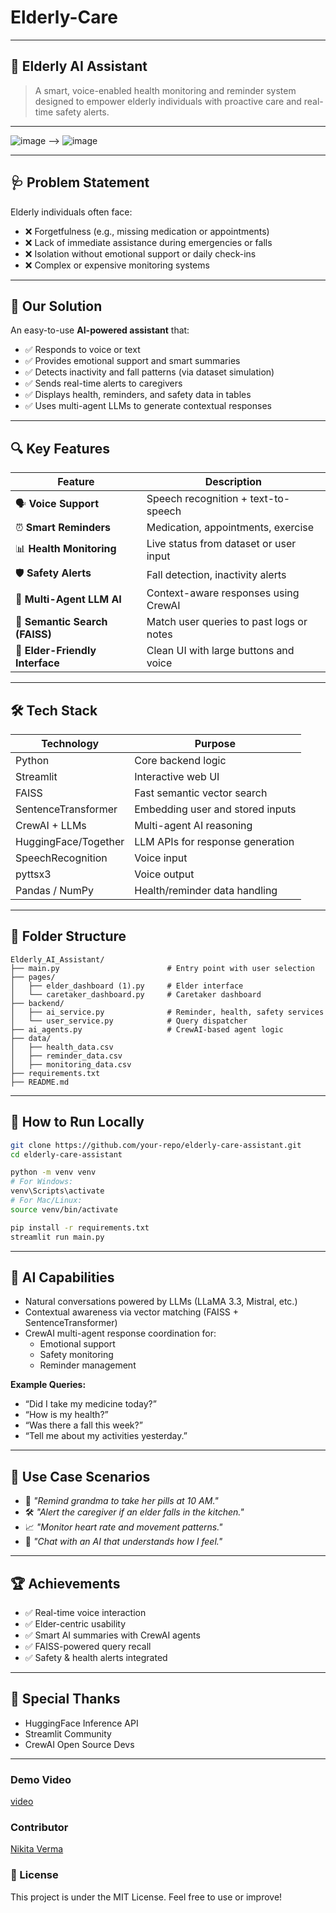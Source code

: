 # Elderly-Care

---

## 🧠 Elderly AI Assistant

> A smart, voice-enabled health monitoring and reminder system designed to empower elderly individuals with proactive care and real-time safety alerts.

---
![image](https://github.com/user-attachments/assets/eaa7b6c7-0300-43ea-8d66-f17ee1936374) -->
![image](https://github.com/user-attachments/assets/137a9302-b3f4-4e2c-a5ae-9a4ad8d4aaf2)



---

## 🩺 Problem Statement

Elderly individuals often face:

- ❌ Forgetfulness (e.g., missing medication or appointments)
- ❌ Lack of immediate assistance during emergencies or falls
- ❌ Isolation without emotional support or daily check-ins
- ❌ Complex or expensive monitoring systems

---

## 🌟 Our Solution

An easy-to-use **AI-powered assistant** that:

- ✅ Responds to voice or text
- ✅ Provides emotional support and smart summaries
- ✅ Detects inactivity and fall patterns (via dataset simulation)
- ✅ Sends real-time alerts to caregivers
- ✅ Displays health, reminders, and safety data in tables
- ✅ Uses multi-agent LLMs to generate contextual responses

---

## 🔍 Key Features

| Feature                          | Description |
|----------------------------------|-------------|
| 🗣️ **Voice Support**             | Speech recognition + text-to-speech |
| ⏰ **Smart Reminders**           | Medication, appointments, exercise |
| 📊 **Health Monitoring**        | Live status from dataset or user input |
| 🛡️ **Safety Alerts**           | Fall detection, inactivity alerts |
| 🧠 **Multi-Agent LLM AI**       | Context-aware responses using CrewAI |
| 🔎 **Semantic Search (FAISS)**  | Match user queries to past logs or notes |
| 👵 **Elder-Friendly Interface** | Clean UI with large buttons and voice |

---

## 🛠 Tech Stack

| Technology        | Purpose                            |
|-------------------|-------------------------------------|
| Python            | Core backend logic                  |
| Streamlit         | Interactive web UI                  |
| FAISS             | Fast semantic vector search         |
| SentenceTransformer | Embedding user and stored inputs |
| CrewAI + LLMs     | Multi-agent AI reasoning            |
| HuggingFace/Together | LLM APIs for response generation |
| SpeechRecognition | Voice input                         |
| pyttsx3           | Voice output                        |
| Pandas / NumPy    | Health/reminder data handling       |

---

## 📁 Folder Structure

```
Elderly_AI_Assistant/
├── main.py                        # Entry point with user selection
├── pages/
│   ├── elder_dashboard (1).py     # Elder interface
│   └── caretaker_dashboard.py     # Caretaker dashboard
├── backend/
│   ├── ai_service.py              # Reminder, health, safety services
│   └── user_service.py            # Query dispatcher
├── ai_agents.py                   # CrewAI-based agent logic
├── data/
│   ├── health_data.csv
│   ├── reminder_data.csv
│   ├── monitoring_data.csv
├── requirements.txt
├── README.md
```

---

## 🧪 How to Run Locally

```bash
git clone https://github.com/your-repo/elderly-care-assistant.git
cd elderly-care-assistant

python -m venv venv
# For Windows:
venv\Scripts\activate
# For Mac/Linux:
source venv/bin/activate

pip install -r requirements.txt
streamlit run main.py
```

---

## 🧠 AI Capabilities

- Natural conversations powered by LLMs (LLaMA 3.3, Mistral, etc.)
- Contextual awareness via vector matching (FAISS + SentenceTransformer)
- CrewAI multi-agent response coordination for:
  - Emotional support
  - Safety monitoring
  - Reminder management

**Example Queries:**
- “Did I take my medicine today?”
- “How is my health?”
- “Was there a fall this week?”
- “Tell me about my activities yesterday.”

---

## 🎯 Use Case Scenarios

- 👵 *"Remind grandma to take her pills at 10 AM."*
- 🛠 *"Alert the caregiver if an elder falls in the kitchen."*
- 📈 *"Monitor heart rate and movement patterns."*
- 💬 *"Chat with an AI that understands how I feel."*

---

## 🏆 Achievements

- ✅ Real-time voice interaction
- ✅ Elder-centric usability
- ✅ Smart AI summaries with CrewAI agents
- ✅ FAISS-powered query recall
- ✅ Safety & health alerts integrated

---



## 🙌 Special Thanks

- HuggingFace Inference API
- Streamlit Community
- CrewAI Open Source Devs

---


### Demo Video
  [video](https://youtu.be/gAc2lLf4XGI)

### Contributor
  [Nikita Verma](https://github.com/Nikitav0608)

### 📜 License

This project is under the MIT License. Feel free to use or improve!

